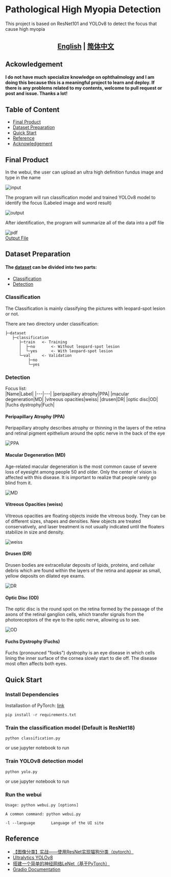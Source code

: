# Pathological High Myopia Detection
This project is based on ResNet101 and YOLOv8 to detect the focus that cause high myopia

## <div align="center"><b><a href="README.md">English</a> | <a href="README_ZH.md">简体中文</a></b></div>

## Ackowledgement
#### I do not have much specialize knowledge on ophthalmology and I am doing this because this is a meaningful project to learn and deploy. If there is any problems related to my contents, welcome to pull request or post and issue. Thanks a lot! 

## Table of Content
- [Final Product](#final-product)  
- [Dataset Preparation](#dataset-preparation)  
- [Quick Start](#quick-start)  
- [Reference](#reference)
- [Acknowledgement](#ackowledgement)

## Final Product
In the webui, the user can upload an ultra high definition fundus image and type in the name  
  
![input](images/webui_input.png)  
  
The program will run classification model and trained YOLOv8 model to identify the focus (Labeled image and word result)  
  
![output](images/webui_result.png)  
  
After identification, the program will summarize all of the data into a pdf file  
  
![pdf](images/pdf_output.png)  
[Output File](output/Jane_Doe_report.pdf)

## Dataset Preparation
#### The [dataset](dataset) can be divided into two parts:  
- [Classification](#classification)  
- [Detection](#detection)  

### Classification
The Classification is mainly classifying the pictures with leopard-spot lesion or not.  

There are two directory under classification:  
```
├─dataset
   ├─classification
      ├─train   <- Training
      │  ├─no       <- Without leopard-spot lesion
      │  └─yes      <- With leopard-spot lesion
      └─val     <- Validation
          ├─no
          └─yes
```

### Detection
Focus list:  
|Name|Label|
|---|---|
|peripapillary atrophy|PPA|
|macular degeneration|MD|
|vitreous opacities|weiss|
|drusen|DR|
|optic disc|OD|
|fuchs dystrophy|Fuch|  
  
#### Peripapillary Atrophy (PPA)
Peripapillary atrophy describes atrophy or thinning in the layers of the retina and retinal pigment epithelium around the optic nerve in the back of the eye  
  
![PPA](images/PPA_example.png)  

#### Macular Degeneration (MD)  
Age-related macular degeneration is the most common cause of severe loss of eyesight among people 50 and older. Only the center of vision is affected with this disease. It is important to realize that people rarely go blind from it.  
  
![MD](images/MD_example.png)

#### Vitreous Opacities (weiss)
Vitreous opacities are floating objects inside the vitreous body. They can be of different sizes, shapes and densities. New objects are treated conservatively, and laser treatment is not usually indicated until the floaters stabilize in size and density.  
  
![weiss](images/weiss_example.png)  

#### Drusen (DR)
Drusen bodies are extracellular deposits of lipids, proteins, and cellular debris which are found within the layers of the retina and appear as small, yellow deposits on dilated eye exams.  
  
![DR](images/drusen_example.jpg)  

#### Optic Disc (OD)
The optic disc is the round spot on the retina formed by the passage of the axons of the retinal ganglion cells, which transfer signals from the photoreceptors of the eye to the optic nerve, allowing us to see.  
  
![OD](images/normal_example.png)  

#### Fuchs Dystrophy (Fuchs)
Fuchs (pronounced "fooks") dystrophy is an eye disease in which cells lining the inner surface of the cornea slowly start to die off. The disease most often affects both eyes.  

## Quick Start
### Install Dependencies
Installastion of PyTorch: [link](https://pytorch.org/)  

```shell
pip install -r requirements.txt
```
### Train the classification model (Default is ResNet18)
```shell
python classification.py 
```
or use jupyter notebook to run  

### Train YOLOv8 detection model 
```shell
python yolo.py
```
or use jupyter notebook to run

### Run the webui
```shell
Usage: python webui.py [options]

A common command: python webui.py

-l --language       Language of the UI site
```

## Reference
* [【图像分类】实战——使用ResNet实现猫狗分类（pytorch）](https://juejin.cn/post/7012922120392933383)
* [Ultralytics YOLOv8](https://docs.ultralytics.com/modes/train/)
* [搭建一个简单的神经网络LeNet（基于PyTorch）](https://blog.csdn.net/ft_sunshine/article/details/91388812)
* [Gradio Documentation](https://www.gradio.app/docs)
